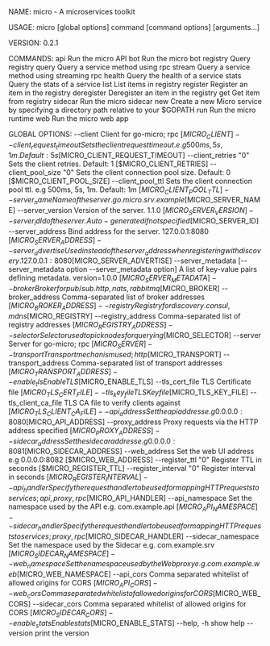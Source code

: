 NAME:
   micro - A microservices toolkit

USAGE:
   micro [global options] command [command options] [arguments...]
   
VERSION:
   0.2.1
   
COMMANDS:
    api		Run the micro API
    bot		Run the micro bot
    registry	Query registry
    query	Query a service method using rpc
    stream	Query a service method using streaming rpc
    health	Query the health of a service
    stats	Query the stats of a service
    list	List items in registry
    register	Register an item in the registry
    deregister	Deregister an item in the registry
    get		Get item from registry
    sidecar	Run the micro sidecar
    new		Create a new Micro service by specifying a directory path relative to your $GOPATH
    run		Run the micro runtime
    web		Run the micro web app

GLOBAL OPTIONS:
   --client 									Client for go-micro; rpc [$MICRO_CLIENT]
   --client_request_timeout 							Sets the client request timeout. e.g 500ms, 5s, 1m. Default: 5s [$MICRO_CLIENT_REQUEST_TIMEOUT]
   --client_retries "0"								Sets the client retries. Default: 1 [$MICRO_CLIENT_RETRIES]
   --client_pool_size "0"							Sets the client connection pool size. Default: 0 [$MICRO_CLIENT_POOL_SIZE]
   --client_pool_ttl 								Sets the client connection pool ttl. e.g 500ms, 5s, 1m. Default: 1m [$MICRO_CLIENT_POOL_TTL]
   --server_name 								Name of the server. go.micro.srv.example [$MICRO_SERVER_NAME]
   --server_version 								Version of the server. 1.1.0 [$MICRO_SERVER_VERSION]
   --server_id 									Id of the server. Auto-generated if not specified [$MICRO_SERVER_ID]
   --server_address 								Bind address for the server. 127.0.0.1:8080 [$MICRO_SERVER_ADDRESS]
   --server_advertise 								Used instead of the server_address when registering with discovery. 127.0.0.1:8080 [$MICRO_SERVER_ADVERTISE]
   --server_metadata [--server_metadata option --server_metadata option]	A list of key-value pairs defining metadata. version=1.0.0 [$MICRO_SERVER_METADATA]
   --broker 									Broker for pub/sub. http, nats, rabbitmq [$MICRO_BROKER]
   --broker_address 								Comma-separated list of broker addresses [$MICRO_BROKER_ADDRESS]
   --registry 									Registry for discovery. consul, mdns [$MICRO_REGISTRY]
   --registry_address 								Comma-separated list of registry addresses [$MICRO_REGISTRY_ADDRESS]
   --selector 									Selector used to pick nodes for querying [$MICRO_SELECTOR]
   --server 									Server for go-micro; rpc [$MICRO_SERVER]
   --transport 									Transport mechanism used; http [$MICRO_TRANSPORT]
   --transport_address 								Comma-separated list of transport addresses [$MICRO_TRANSPORT_ADDRESS]
   --enable_tls									Enable TLS [$MICRO_ENABLE_TLS]
   --tls_cert_file 								TLS Certificate file [$MICRO_TLS_CERT_FILE]
   --tls_key_file 								TLS Key file [$MICRO_TLS_KEY_FILE]
   --tls_client_ca_file 							TLS CA file to verify clients against [$MICRO_TLS_CLIENT_CA_FILE]
   --api_address 								Set the api address e.g 0.0.0.0:8080 [$MICRO_API_ADDRESS]
   --proxy_address 								Proxy requests via the HTTP address specified [$MICRO_PROXY_ADDRESS]
   --sidecar_address 								Set the sidecar address e.g 0.0.0.0:8081 [$MICRO_SIDECAR_ADDRESS]
   --web_address 								Set the web UI address e.g 0.0.0.0:8082 [$MICRO_WEB_ADDRESS]
   --register_ttl "0"								Register TTL in seconds [$MICRO_REGISTER_TTL]
   --register_interval "0"							Register interval in seconds [$MICRO_REGISTER_INTERVAL]
   --api_handler 								Specify the request handler to be used for mapping HTTP requests to services; {api, proxy, rpc} [$MICRO_API_HANDLER]
   --api_namespace 								Set the namespace used by the API e.g. com.example.api [$MICRO_API_NAMESPACE]
   --sidecar_handler 								Specify the request handler to be used for mapping HTTP requests to services; {proxy, rpc} [$MICRO_SIDECAR_HANDLER]
   --sidecar_namespace 								Set the namespace used by the Sidecar e.g. com.example.srv [$MICRO_SIDECAR_NAMESPACE]
   --web_namespace 								Set the namespace used by the Web proxy e.g. com.example.web [$MICRO_WEB_NAMESPACE]
   --api_cors 									Comma separated whitelist of allowed origins for CORS [$MICRO_API_CORS]
   --web_cors 									Comma separated whitelist of allowed origins for CORS [$MICRO_WEB_CORS]
   --sidecar_cors 								Comma separated whitelist of allowed origins for CORS [$MICRO_SIDECAR_CORS]
   --enable_stats								Enable stats [$MICRO_ENABLE_STATS]
   --help, -h									show help
   --version									print the version
